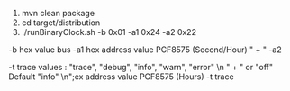 





1. mvn clean package
2. cd target/distribution
3. ./runBinaryClock.sh -b 0x01 -a1 0x24 -a2 0x22 

-b hex value bus    -a1 hex address value PCF8575 (Second/Hour)   " +
" -a2 

-t  trace values : \"trace\", \"debug\", \"info\", \"warn\", \"error\" \n " +
" or \"off\"  Default \"info\" \n";ex address value PCF8575 (Hours)  -t trace   